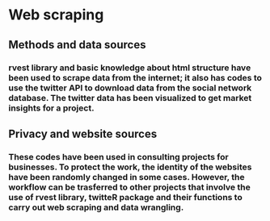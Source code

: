 # Web scraping
## Methods and data sources
### rvest library and basic knowledge about html structure have been used to scrape data from the internet; it also has codes to use the twitter API to download data from the social network database. The twitter data has been visualized to get market insights for a project.
## Privacy and website sources
### These codes have been used in consulting projects for businesses. To protect the work, the identity of the websites have been randomly changed in some cases. However, the workflow can be trasferred to other projects that involve the use of rvest library, twitteR package and their functions to carry out web scraping and data wrangling. 

